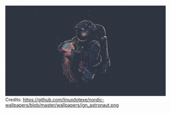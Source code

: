 ![alt text](./ign_astronaut.png)
Credits: https://github.com/linuxdotexe/nordic-wallpapers/blob/master/wallpapers/ign_astronaut.png